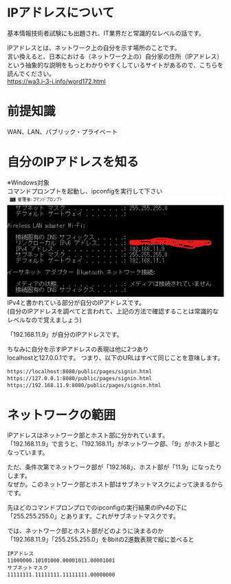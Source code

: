# IPアドレスについて  

基本情報技術者試験にも出題され、IT業界だと常識的なレベルの話です。 

IPアドレスとは、ネットワーク上の自分を示す場所のことです。  
言い換えると、日本における（ネットワーク上の）自分家の住所（IPアドレス）  
という抽象的な説明をもっとわかりやすくしているサイトがあるので、こちらを読んでください。  
https://wa3.i-3-i.info/word172.html  

# 前提知識  
WAN、LAN、パブリック・プライベート  

# 自分のIPアドレスを知る  

※Windows対象  
コマンドプロンプトを起動し、ipconfigを実行して下さい  
![img](./img/4.png)  
IPv4と書かれている部分が自分のIPアドレスです。  
(自分のIPアドレスを調べてと言われて、上記の方法で確認することは常識的なレベルなので覚えましょう)  

「192.168.11.9」が自分のIPアドレスです。  

ちなみに自分を示すIPアドレスの表現は他に2つあり  
localhostと127.0.0.1です。
つまり、以下のURLはすべて同じことを意味します。  
```
https://localhost:8080/public/pages/signin.html
https://127.0.0.1:8080/public/pages/signin.html
https://192.168.11.9:8080/public/pages/signin.html
```

# ネットワークの範囲  
IPアドレスはネットワーク部とホスト部に分かれています。  
「192.168.11.9」で言うと、「192.168.11」がネットワーク部、「9」がホスト部となっています。  

ただ、条件次第でネットワーク部が「192.168」、ホスト部が「11.9」になったりします。  
なぜか。このネットワーク部とホスト部はサブネットマスクによって決まるからです。  

先ほどのコマンドプロンプロでのipconfigの実行結果のIPv4の下に  
「255.255.255.0」とあります。これがサブネットマスクです。  

では、ネットワーク部とホスト部がどのように決まるのか  
「192.168.11.9」「255.255.255.0」を8bitの2進数表現で縦に並べると  
```
IPアドレス
11000000.10101000.00001011.00001001
サブネットマスク
11111111.11111111.11111111.00000000
```

